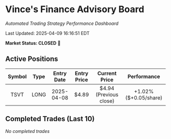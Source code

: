 # Vince's Finance Advisory Board

*Automated Trading Strategy Performance Dashboard*

Last Updated: 2025-04-09 16:16:51 EDT

**Market Status: CLOSED** 🔴

## Active Positions

| Symbol | Type | Entry Date | Entry Price | Current Price | Performance |
|:------:|:----:|:----------:|:----------:|:------------:|:-----------:|
| TSVT | LONG | 2025-04-08 | $4.89 | $4.94 (Previous close) | +1.02% ($+0.05/share) |

## Completed Trades (Last 10)

*No completed trades*